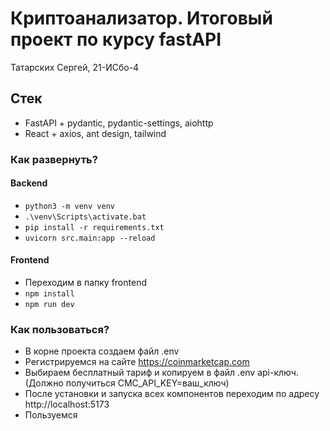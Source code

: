 # Криптоанализатор. Итоговый проект по курсу fastAPI
Татарских Сергей, 21-ИСбо-4

## Стек
- FastAPI + pydantic, pydantic-settings, aiohttp
- React + axios, ant design, tailwind


### Как развернуть?
#### Backend
- `python3 -m venv venv`
- `.\venv\Scripts\activate.bat`
- `pip install -r requirements.txt`
- `uvicorn src.main:app --reload`

#### Frontend
- Переходим в папку frontend
- `npm install`
- `npm run dev`

### Как пользоваться?
- В корне проекта создаем файл .env
- Регистрируемся на сайте https://coinmarketcap.com
- Выбираем бесплатный тариф и копируем в файл .env api-ключ. (Должно получиться CMC_API_KEY=ваш_ключ)
- После установки и запуска всех компонентов переходим по адресу  http://localhost:5173
- Пользуемся